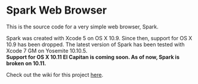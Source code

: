 # Spark Web Browser
This is the source code for a very simple web browser, Spark.

Spark was created with Xcode 5 on OS X 10.9. Since then, support for OS X 10.9 has been dropped. The latest version of Spark has been tested with Xcode 7 GM on Yosemite 10.10.5.<br />
<b>Support for OS X 10.11 El Capitan is coming soon. As of now, Spark is broken on 10.11.</b>

Check out the wiki for this project <a href="http://www.github.com/insleep/spark-web-browser/wiki">here</a>.
